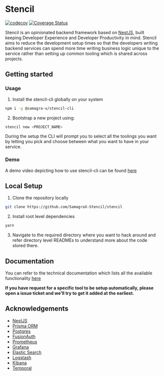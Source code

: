 # Stencil
[![codecov](https://codecov.io/github/Savio629/stencil/graph/badge.svg?token=DQAIJVITX9)](https://codecov.io/github/Savio629/stencil) [![Coverage Status](https://coveralls.io/repos/github/Savio629/stencil/badge.svg?branch=cov)](https://coveralls.io/github/Savio629/stencil?branch=cov)


Stencil is an opinionated backend framework based on [NestJS](https://nestjs.com), built keeping Developer Experience and Developer Productivity in mind. 
Stencil aims to reduce the development setup times so that the developers writing backend services can spend more time writing business logic unique to the service rather than setting up common tooling which is shared across projects. 


## Getting started

### Usage

1. Install the stencil-cli globally on your system
```bash
npm i -g @samagra-x/stencil-cli
```

2. Bootstrap a new project using:
```bash
stencil new <PROJECT_NAME> 
```
During the setup the CLI will prompt you to select all the toolings you want by letting you pick and choose between what you want to have in your service.

### Demo

A demo video depicting how to use stencil-cli can be found [here](https://drive.google.com/file/d/1RaafplnJMlfKgYB-WwyfINREjqoRQSLb/view?usp=sharing)

## Local Setup

1. Clone the repository locally
```bash
git clone https://github.com/SamagraX-Stencil/stencil
```

2. Install root level dependencies
```bash
yarn 
```

3. Navigate to the required directory where you want to hack around and refer directory level READMEs to understand more about the code stored there.

## Documentation

You can refer to the technical documentation which lists all the available functionality [here](https://stencil-docs.vercel.app/)

**If you have request for a specific tool to be setup automatically, please open a issue ticket and we'll try to get it added at the earliest.**

## Acknowledgements

- [NestJS](https://nestjs.com/) 
- [Prisma ORM](https://prisma.io/) 
- [Postgres](https://www.postgresql.org/) 
- [FusionAuth](https://fusionauth.io/)
- [Prometheus](https://prometheus.io/) 
- [Grafana](https://grafana.com) 
- [Elastic Search](https://www.elastic.co/)
- [Logstash](https://www.elastic.co/logstash)
- [Kibana](https://www.elastic.co/kibana)
- [Temporal](https://temporal.io)
